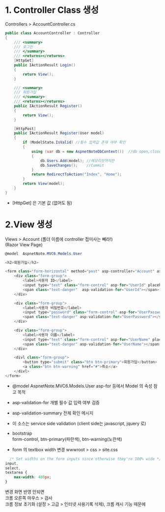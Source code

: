 # 1. Controller Class 생성
Controllers > AccountController.cs

```C#
public class AccountController : Controller
{
    /// <summary>        
    /// 로그인
    /// </summary>
    /// <returns></returns>
    [HttpGet]
    public IActionResult Login()
    {
        return View();
    }

    /// <summary>
    /// 회원가입
    /// </summary>
    /// <returns></returns>
    public IActionResult Register()
    {
        return View();
    }

    [HttpPost]
    public IActionResult Register(User model)
    {
        if (ModelState.IsValid) //필수 입력값 존재 여부 확인
        {
            using (var db = new AspnetNoteDbContext())  //db open,close
            {
                db.Users.Add(model); //메모리상까지만
                db.SaveChanges();    //Commit
            }
            return RedirectToAction("Index", "Home");
        }
        return View(model);
    }
}
```
- [HttpGet] 은 기본 값 (없어도 됨)


# 2.View 생성
Views > Account (폴더 이름에 controller 접미사는 빼라!)
<br> (Razor View Page)

```C#
@model  AspnetNote.MVC6.Models.User 

<h2>회원가입</h2>

<form class="form-horizontal" method="post" asp-controller="Account" asp-action="Register">
    <div class="form-group">
        <label>사용자 ID</label>
        <input type="text" class="form-control" asp-for="UserId" placeholder="사용자 ID를 입력" />
        <span class="text-danger"  asp-validation-for="UserId"></span>
    </div>

    <div class="form-group">
        <label>사용자 비밀번호</label>
        <input type="password" class="form-control" asp-for="UserPassword" placeholder="사용자 비밀번호 입력" />
        <span class="text-danger" asp-validation-for="UserPassword"></span>
    </div>

    <div class="form-group">
        <label>사용자 이름</label>
        <input type="text" class="form-control" asp-for="UserName" placeholder="사용자 이름 입력" />
        <span class="text-danger" asp-validation-for="UserName"></span>
    </div>

    <divl class="form-group">
        <button type="submit" class="btn btn-primary">회원가입</button>
        <a class="btn btn-warning" href="#">취소</a>
    </divl>
</form>
```

- @model  AspnetNote.MVC6.Models.User 
  asp-for 등에서 Model 의 속성 참고 목적
- asp-validation-for
  개별 필수 값 입력 여부 검증
- asp-validation-summary 
  전체 확인 메시지
- 이 소스는 service side validation (client side는 javascript, jquery 로)
- bootstrap 
  <br> form-control, btn-primary(파란색), btn-warning(노란색)
  
- form 의 textbox width 변경
  wwwroot > css > site.css 
```css
  /* Set widths on the form inputs since otherwise they're 100% wide */
input,
select,
textarea {
    max-width: 400px;
}
```

변경 화면 반영 안되면
  <br> 크롬 오른쪽 마우스 > 검사 
  <br> 크롬 정보 초기화  (설정 > 고급 > 인터넷 사용기록 삭제), 크롬 캐시 기능 때문에

